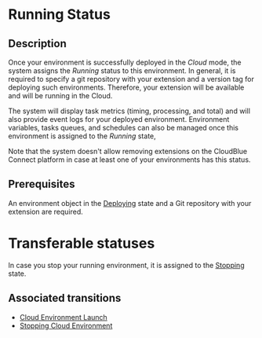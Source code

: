# Running Status 
## Description
Once your environment is successfully deployed in the *Cloud* mode, the system assigns the *Running* status to this environment. In general, it is required to specify a git repository with your extension and a version tag for deploying such environments. Therefore, your extension will be available and will be running in the Cloud. 

The system will display task metrics (timing, processing, and total) and will also provide event logs for your deployed environment. Environment variables, tasks queues, and schedules can also be managed once this environment is assigned to the *Running* state,

Note that the system doesn't allow removing extensions on the CloudBlue Connect platform in case at least one of your environments has this status.

## Prerequisites
An environment object in the [Deploying](s-b-deploying.html) state and a Git repository with your extension are required.

# Transferable statuses
In case you stop your running environment, it is assigned to the [Stopping](s-d-stopping.html) state.

## Associated transitions
* [Cloud Environment Launch](t-3-deploy-running.html)
* [Stopping Cloud Environment](t-4-running-stopping.html)

